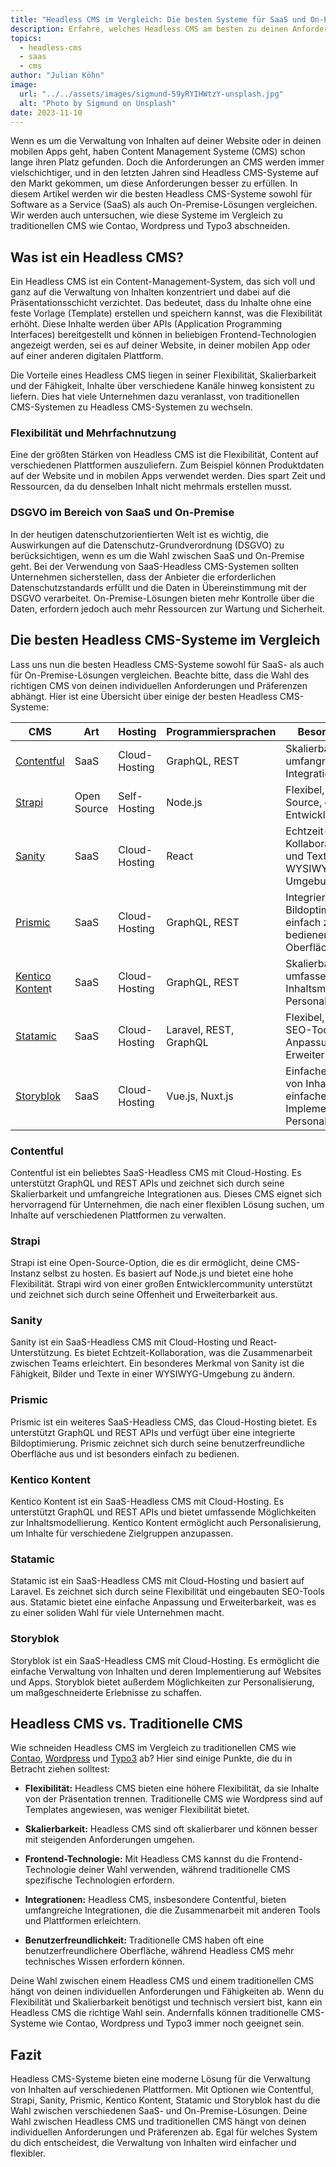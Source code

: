 ```yaml
---
title: "Headless CMS im Vergleich: Die besten Systeme für SaaS und On-Premise"
description: Erfahre, welches Headless CMS am besten zu deinen Anforderungen passt. Unser Vergleich der führenden Systeme zeigt die Vorteile gegenüber traditionellen CMS wie Contao, Wordpress und Typo3.
topics:
  - headless-cms
  - saas
  - cms
author: "Julian Köhn"
image:
  url: "../../assets/images/sigmund-59yRYIHWtzY-unsplash.jpg"
  alt: "Photo by Sigmund on Unsplash"
date: 2023-11-10
---
```


Wenn es um die Verwaltung von Inhalten auf deiner Website oder in deinen mobilen Apps geht, haben Content Management Systeme (CMS) schon lange ihren Platz gefunden. Doch die Anforderungen an CMS werden immer vielschichtiger, und in den letzten Jahren sind Headless CMS-Systeme auf den Markt gekommen, um diese Anforderungen besser zu erfüllen. In diesem Artikel werden wir die besten Headless CMS-Systeme sowohl für Software as a Service (SaaS) als auch On-Premise-Lösungen vergleichen. Wir werden auch untersuchen, wie diese Systeme im Vergleich zu traditionellen CMS wie Contao, Wordpress und Typo3 abschneiden.


## Was ist ein Headless CMS?

Ein Headless CMS ist ein Content-Management-System, das sich voll und ganz auf die Verwaltung von Inhalten konzentriert und dabei auf die Präsentationsschicht verzichtet. Das bedeutet, dass du Inhalte ohne eine feste Vorlage (Template) erstellen und speichern kannst, was die Flexibilität erhöht. Diese Inhalte werden über APIs (Application Programming Interfaces) bereitgestellt und können in beliebigen Frontend-Technologien angezeigt werden, sei es auf deiner Website, in deiner mobilen App oder auf einer anderen digitalen Plattform.

Die Vorteile eines Headless CMS liegen in seiner Flexibilität, Skalierbarkeit und der Fähigkeit, Inhalte über verschiedene Kanäle hinweg konsistent zu liefern. Dies hat viele Unternehmen dazu veranlasst, von traditionellen CMS-Systemen zu Headless CMS-Systemen zu wechseln.

### Flexibilität und Mehrfachnutzung

Eine der größten Stärken von Headless CMS ist die Flexibilität, Content auf verschiedenen Plattformen auszuliefern. Zum Beispiel können Produktdaten auf der Website und in mobilen Apps verwendet werden. Dies spart Zeit und Ressourcen, da du denselben Inhalt nicht mehrmals erstellen musst.

### DSGVO im Bereich von SaaS und On-Premise

In der heutigen datenschutzorientierten Welt ist es wichtig, die Auswirkungen auf die Datenschutz-Grundverordnung (DSGVO) zu berücksichtigen, wenn es um die Wahl zwischen SaaS und On-Premise geht. Bei der Verwendung von SaaS-Headless CMS-Systemen sollten Unternehmen sicherstellen, dass der Anbieter die erforderlichen Datenschutzstandards erfüllt und die Daten in Übereinstimmung mit der DSGVO verarbeitet. On-Premise-Lösungen bieten mehr Kontrolle über die Daten, erfordern jedoch auch mehr Ressourcen zur Wartung und Sicherheit.


## Die besten Headless CMS-Systeme im Vergleich

Lass uns nun die besten Headless CMS-Systeme sowohl für SaaS- als auch für On-Premise-Lösungen vergleichen. Beachte bitte, dass die Wahl des richtigen CMS von deinen individuellen Anforderungen und Präferenzen abhängt. Hier ist eine Übersicht über einige der besten Headless CMS-Systeme:

| CMS          | Art              | Hosting        | Programmiersprachen | Besonderheiten                                 |
|--------------|------------------|----------------|--------------------|-------------------------------------------------|
| [Contentful](https://www.contentful.com/)   | SaaS             | Cloud-Hosting  | GraphQL, REST      | Skalierbar, umfangreiche Integrationen            |
| [Strapi](https://strapi.io/)       | Open Source      | Self-Hosting   | Node.js            | Flexibel, Open-Source, große Entwicklercommunity  |
| [Sanity](https://www.sanity.io/)       | SaaS             | Cloud-Hosting  | React              | Echtzeit-Kollaboration, Bilder und Texte in einer WYSIWYG-Umgebung ändern |
| [Prismic](https://prismic.io/)      | SaaS             | Cloud-Hosting  | GraphQL, REST      | Integrierte Bildoptimierung, einfach zu bedienende Oberfläche |
| [Kentico Konten](https://kontent.ai/)t | SaaS          | Cloud-Hosting  | GraphQL, REST      | Skalierbar, umfassende Inhaltsmodellierung, Personalisierung |
| [Statamic](https://statamic.com/)     | SaaS             | Cloud-Hosting  | Laravel, REST, GraphQL            | Flexibel, eingebaute SEO-Tools, einfache Anpassung und Erweiterbarkeit |
| [Storyblok](https://www.storyblok.com/)    | SaaS             | Cloud-Hosting  | Vue.js, Nuxt.js     | Einfache Verwaltung von Inhalten, einfache Implementierung und Personalisierung |

### Contentful

Contentful ist ein beliebtes SaaS-Headless CMS mit Cloud-Hosting. Es unterstützt GraphQL und REST APIs und zeichnet sich durch seine Skalierbarkeit und umfangreiche Integrationen aus. Dieses CMS eignet sich hervorragend für Unternehmen, die nach einer flexiblen Lösung suchen, um Inhalte auf verschiedenen Plattformen zu verwalten.

### Strapi

Strapi ist eine Open-Source-Option, die es dir ermöglicht, deine CMS-Instanz selbst zu hosten. Es basiert auf Node.js und bietet eine hohe Flexibilität. Strapi wird von einer großen Entwicklercommunity unterstützt und zeichnet sich durch seine Offenheit und Erweiterbarkeit aus.

### Sanity

Sanity ist ein SaaS-Headless CMS mit Cloud-Hosting und React-Unterstützung. Es bietet Echtzeit-Kollaboration, was die Zusammenarbeit zwischen Teams erleichtert. Ein besonderes Merkmal von Sanity ist die Fähigkeit, Bilder und Texte in einer WYSIWYG-Umgebung zu ändern.

### Prismic

Prismic ist ein weiteres SaaS-Headless CMS, das Cloud-Hosting bietet. Es unterstützt GraphQL und REST APIs und verfügt über eine integrierte Bildoptimierung. Prismic zeichnet sich durch seine benutzerfreundliche Oberfläche aus und ist besonders einfach zu bedienen.

### Kentico Kontent

Kentico Kontent ist ein SaaS-Headless CMS mit Cloud-Hosting. Es unterstützt GraphQL und REST APIs und bietet umfassende Möglichkeiten zur Inhaltsmodellierung. Kentico Kontent ermöglicht auch Personalisierung, um Inhalte für verschiedene Zielgruppen anzupassen.

### Statamic

Statamic ist ein SaaS-Headless CMS mit Cloud-Hosting und basiert auf Laravel. Es zeichnet sich durch seine Flexibilität und eingebauten SEO-Tools aus. Statamic bietet eine einfache Anpassung und Erweiterbarkeit, was es zu einer soliden Wahl für viele Unternehmen macht.

### Storyblok

Storyblok ist ein SaaS-Headless CMS mit Cloud-Hosting. Es ermöglicht die einfache Verwaltung von Inhalten und deren Implementierung auf Websites und Apps. Storyblok bietet außerdem Möglichkeiten zur Personalisierung, um maßgeschneiderte Erlebnisse zu schaffen.

## Headless CMS vs. Traditionelle CMS

Wie schneiden Headless CMS im Vergleich zu traditionellen CMS wie [Contao](https://contao.org/de/), [Wordpress](https://wordpress.org/) und [Typo3](https://typo3.org/) ab? Hier sind einige Punkte, die du in Betracht ziehen solltest:

- **Flexibilität:** Headless CMS bieten eine höhere Flexibilität, da sie Inhalte von der Präsentation trennen. Traditionelle CMS wie Wordpress sind auf Templates angewiesen, was weniger Flexibilität bietet.

- **Skalierbarkeit:** Headless CMS sind oft skalierbarer und können besser mit steigenden Anforderungen umgehen.

- **Frontend-Technologie:** Mit Headless CMS kannst du die Frontend-Technologie deiner Wahl verwenden, während traditionelle CMS spezifische Technologien erfordern.

- **Integrationen:** Headless CMS, insbesondere Contentful, bieten umfangreiche Integrationen, die die Zusammenarbeit mit anderen Tools und Plattformen erleichtern.

- **Benutzerfreundlichkeit:** Traditionelle CMS haben oft eine benutzerfreundlichere Oberfläche, während Headless CMS mehr technisches Wissen erfordern können.

Deine Wahl zwischen einem Headless CMS und einem traditionellen CMS hängt von deinen individuellen Anforderungen und Fähigkeiten ab. Wenn du Flexibilität und Skalierbarkeit benötigst und technisch versiert bist, kann ein Headless CMS die richtige Wahl sein. Andernfalls können traditionelle CMS-Systeme wie Contao, Wordpress und Typo3 immer noch geeignet sein.


## Fazit

Headless CMS-Systeme bieten eine moderne Lösung für die Verwaltung von Inhalten auf verschiedenen Plattformen. Mit Optionen wie Contentful, Strapi, Sanity, Prismic, Kentico Kontent, Statamic und Storyblok hast du die Wahl zwischen verschiedenen SaaS- und On-Premise-Lösungen. Deine Wahl zwischen Headless CMS und traditionellen CMS hängt von deinen individuellen Anforderungen und Präferenzen ab. Egal für welches System du dich entscheidest, die Verwaltung von Inhalten wird einfacher und flexibler.

